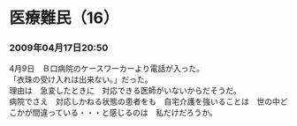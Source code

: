 # 医療難民（16）
### 2009年04月17日20:50

4月9日　Ｂ口病院のケースワーカーより電話が入った。  
「衣珠の受け入れは出来ない。」だった。  
理由は　急変したときに　対応できる医師がいないからだそうだ。  
病院でさえ　対応しかねる状態の患者をも　自宅介護を強いることは　世の中どこかが間違っている・・・と感じるのは　私だけだろうか。